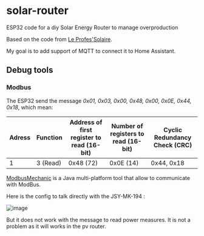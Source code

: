 # solar-router
ESP32 code for a diy Solar Energy Router to manage overproduction

Based on the code from [Le Profes'Solaire](https://sites.google.com/view/le-professolaire/routeur-professolaire).

My goal is to add support of MQTT to connect it to Home Assistant.

## Debug tools
### Modbus

The ESP32 send the message _0x01, 0x03, 0x00, 0x48, 0x00, 0x0E, 0x44, 0x18_, which mean:

| Adress | Function | Address of first register to read (16-bit) | Number of registers to read (16-bit) | Cyclic Redundancy Check (CRC)  |
|---|---|---|---|---|
| 1 | 3 (Read) | 0x48 (72) | 0x0E (14) | 0x44, 0x18 |

[ModbusMechanic](https://github.com/SciFiDryer/ModbusMechanic) is a Java multi-platform tool that allow to communicate with ModBus.

Here is the config to talk directly with the JSY-MK-194 :

![image](https://user-images.githubusercontent.com/6603048/235350896-8841b012-caef-417c-914a-896d1a3f1642.png)

But it does not work with the message to read power measures. It is not a problem as it will works in the pv router.
